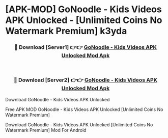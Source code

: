 # [APK-MOD] GoNoodle - Kids Videos APK Unlocked - [Unlimited Coins No Watermark Premium] k3yda



<div align="center">
<h3>🔴 Download [Server1] 👉👉 <a href="https://momento.my/?title=GoNoodle_-_Kids_Videos_APK_Unlocked">GoNoodle - Kids Videos APK Unlocked Mod Apk</a></h3><br>

<h3>🔴 Download [Server2] 👉👉 <a href="https://momento.my/?title=GoNoodle_-_Kids_Videos_APK_Unlocked">GoNoodle - Kids Videos APK Unlocked Mod Apk</a></h3>
</div>



Download GoNoodle - Kids Videos APK Unlocked 

Free APK MOD GoNoodle - Kids Videos APK Unlocked [Unlimited Coins No Watermark Premium]

Download GoNoodle - Kids Videos APK Unlocked [Unlimited Coins No Watermark Premium] Mod For Android
